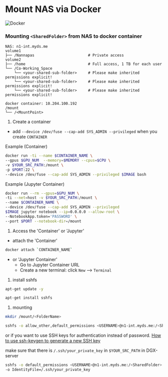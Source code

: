 # Mount NAS via Docker

![Docker](https://miro.medium.com/max/672/1\*glD7bNJG3SlO0\_xNmSGPcQ.png)

### Mounting `<SharedFolder>` from NAS to docker container

```markup
NAS: n1-int.myds.me
volume1
├── /Nannapas                        # Private access
volume2
├── /home                            # Full access, 1 TB for each user
└── /Co-Working_Space
    └── <your-shared-sub-folder>     # Please make inherited permissions explicit!
    └── <your-shared-sub-folder>     # Please make inherited permissions explicit!
    └── <your-shared-sub-folder>     # Please make inherited permissions explicit!
```

```markup
docker container: 10.204.100.192
/mount
└── /<MountPoint>
```

1. Create a container

* add `--device /dev/fuse --cap-add SYS_ADMIN --privileged` when you create `CONTAINER`

Example (Container)

```bash
docker run -ti --name $CONTAINER_NAME \
--gpus $GPU_NUM  --memory=$MEMORY --cpus=$CPU \
-v $YOUR_SRC_PATH:/mount \
-p $PORT:22 \
--device /dev/fuse --cap-add SYS_ADMIN --privileged $IMAGE bash
```

Example (Jupyter Container)

```bash
docker run --rm --gpus=$GPU_NUM \
-ti --net=host -v $YOUR_SRC_PATH:/mount \
--name $CONTAINER_NAME \
--device /dev/fuse --cap-add SYS_ADMIN --privileged
$IMAGE jupyter notebook --ip=0.0.0.0 --allow-root \
--NotebookApp.token='PASSWORD' \
--port $PORT --notebook-dir=/mount
```

1. Access the 'Container' or 'Jupyter'

* attach the 'Container'

```bash
docker attach `CONTAINER_NAME`
```

* or 'Jupyter Container'
  * Go to Jupyter Container URL
  * Create a new terminal: click `New` --> `Terminal`

1. install sshfs

```bash
apt-get update -y
```

```bash
apt-get install sshfs
```

1. mounting

```bash
mkdir /mount/<FolderName>
```

```bash
sshfs -o allow_other,default_permissions <USERNAME>@n1-int.myds.me:/<SharedFolder> /mount/<FolderName>
```

or if you want to use SSH keys for authentication instead of password. [How to use ssh-keygen to generate a new SSH key](https://www.ssh.com/academy/ssh/keygen)

make sure that there is `/.ssh/your_private_key` in `$YOUR_SRC_PATH` in DGX-server

```bash
sshfs -o default_permissions <USERNAME>@n1-int.myds.me:/<SharedFolder> ~/<FolderName> \
-o IdentityFile=/.ssh/your_private_key
```

